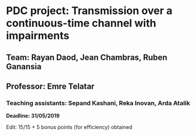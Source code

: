 # PDC project: Transmission over a continuous-time channel with impairments
## Team: Rayan Daod, Jean Chambras, Ruben Ganansia
## Professor: Emre Telatar
### Teaching assistants: Sepand Kashani, Reka Inovan, Arda Atalik

**Deadline: 31/05/2019**

Edit: 15/15 + 5 bonus points (for efficiency) obtained
